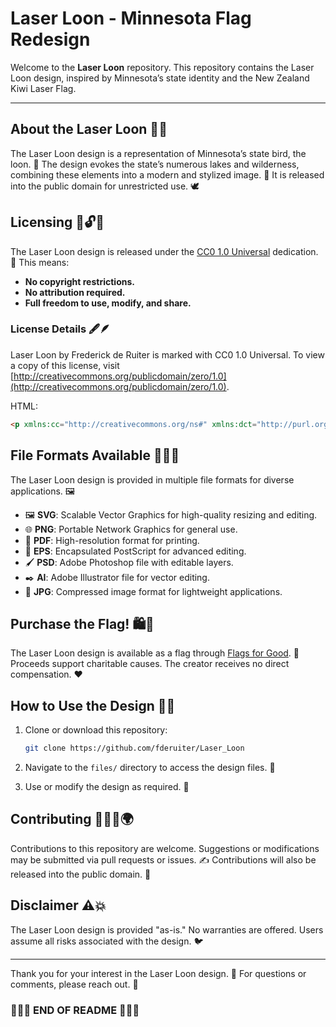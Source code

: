 # Laser Loon - Minnesota Flag Redesign

Welcome to the **Laser Loon** repository. This repository contains the Laser Loon design, inspired by Minnesota’s state identity and the New Zealand Kiwi Laser Flag.

---

## About the Laser Loon 🦢✨

The Laser Loon design is a representation of Minnesota’s state bird, the loon. 🌊 The design evokes the state’s numerous lakes and wilderness, combining these elements into a modern and stylized image. 🎨 It is released into the public domain for unrestricted use. 🕊️

## Licensing 📜🔓🎉

The Laser Loon design is released under the [CC0 1.0 Universal](https://creativecommons.org/publicdomain/zero/1.0/) dedication. 📝 This means:

- **No copyright restrictions.**
- **No attribution required.**
- **Full freedom to use, modify, and share.**

### License Details 🖋️🪶

Laser Loon by Frederick de Ruiter is marked with CC0 1.0 Universal.
To view a copy of this license, visit [http://creativecommons.org/publicdomain/zero/1.0](http://creativecommons.org/publicdomain/zero/1.0).

HTML:

```html
<p xmlns:cc="http://creativecommons.org/ns#" xmlns:dct="http://purl.org/dc/terms/"><a property="dct:title" rel="cc:attributionURL" href="https://drive.google.com/drive/folders/1fKrqdipgoNHqh3HUlnBorD8LUgoaCiIH?usp=sharing">Laser Loon</a> by <span property="cc:attributionName">Frederick de Ruiter</span> is marked with <a href="http://creativecommons.org/publicdomain/zero/1.0?ref=chooser-v1" target="_blank" rel="license noopener noreferrer" style="display:inline-block;">CC0 1.0 Universal<img style="height:22px!important;margin-left:3px;vertical-align:text-bottom;" src="https://mirrors.creativecommons.org/presskit/icons/cc.svg?ref=chooser-v1"><img style="height:22px!important;margin-left:3px;vertical-align:text-bottom;" src="https://mirrors.creativecommons.org/presskit/icons/zero.svg?ref=chooser-v1"></a></p>
```

## File Formats Available 📂🎨💾

The Laser Loon design is provided in multiple file formats for diverse applications. 🖼️

- 🖼️ **SVG**: Scalable Vector Graphics for high-quality resizing and editing.
- 🌐 **PNG**: Portable Network Graphics for general use.
- 📄 **PDF**: High-resolution format for printing.
- 🎨 **EPS**: Encapsulated PostScript for advanced editing.
- 🖌️ **PSD**: Adobe Photoshop file with editable layers.
- ✒️ **AI**: Adobe Illustrator file for vector editing.
- 📸 **JPG**: Compressed image format for lightweight applications.

## Purchase the Flag! 🛍️💸

The Laser Loon design is available as a flag through [Flags for Good](https://flagsforgood.com/products/laser-loon-minnesota-flag). 🏴 Proceeds support charitable causes. The creator receives no direct compensation. ❤️

## How to Use the Design 🎯💡

1. Clone or download this repository:

   ```bash
   git clone https://github.com/fderuiter/Laser_Loon
   ```

2. Navigate to the `files/` directory to access the design files. 💎
3. Use or modify the design as required. 🚀

## Contributing 🤝👨‍💻🌍

Contributions to this repository are welcome. Suggestions or modifications may be submitted via pull requests or issues. ✍️ Contributions will also be released into the public domain. 🔧

## Disclaimer ⚠️💥

The Laser Loon design is provided "as-is." No warranties are offered. Users assume all risks associated with the design. 🐦

---

Thank you for your interest in the Laser Loon design. 🦢 For questions or comments, please reach out. 💌

### 🦢✨🚀 END OF README 🚀✨🦢
